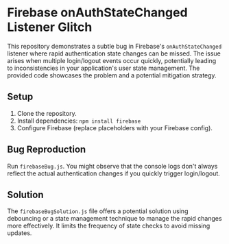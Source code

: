 # Firebase onAuthStateChanged Listener Glitch

This repository demonstrates a subtle bug in Firebase's `onAuthStateChanged` listener where rapid authentication state changes can be missed.  The issue arises when multiple login/logout events occur quickly, potentially leading to inconsistencies in your application's user state management. The provided code showcases the problem and a potential mitigation strategy.

## Setup

1.  Clone the repository.
2.  Install dependencies: `npm install firebase`
3.  Configure Firebase (replace placeholders with your Firebase config).

## Bug Reproduction

Run `firebaseBug.js`. You might observe that the console logs don't always reflect the actual authentication changes if you quickly trigger login/logout. 

## Solution

The `firebaseBugSolution.js` file offers a potential solution using debouncing or a state management technique to manage the rapid changes more effectively. It limits the frequency of state checks to avoid missing updates. 